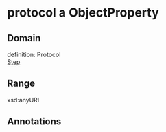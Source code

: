 # protocol a ObjectProperty

## Domain

definition: Protocol<br>
[Step](/ontology/Step)

## Range

xsd:anyURI

## Annotations



